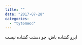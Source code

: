 ```yaml
---
title: ""
date: "2017-07-28"
categories: 
  - "tytomood"
---
```


ابرو گشاده باش، چو دستت گشاده نیست
